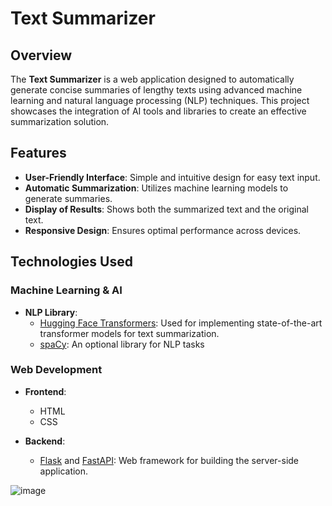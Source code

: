 # Text Summarizer

## Overview

The **Text Summarizer** is a web application designed to automatically generate concise summaries of lengthy texts using advanced machine learning and natural language processing (NLP) techniques. This project showcases the integration of AI tools and libraries to create an effective summarization solution.

## Features

- **User-Friendly Interface**: Simple and intuitive design for easy text input.
- **Automatic Summarization**: Utilizes machine learning models to generate summaries.
- **Display of Results**: Shows both the summarized text and the original text.
- **Responsive Design**: Ensures optimal performance across devices.

## Technologies Used

### Machine Learning & AI

- **NLP Library**: 
  - [Hugging Face Transformers](https://huggingface.co/transformers/): Used for implementing state-of-the-art transformer models for text summarization.
  - [spaCy](https://spacy.io/): An optional library for NLP tasks 

### Web Development

- **Frontend**: 
  - HTML
  - CSS
  

- **Backend**: 
  - [Flask](https://flask.palletsprojects.com/) and [FastAPI](https://fastapi.tiangolo.com/): Web framework for building the server-side application.

![image](https://github.com/user-attachments/assets/9db6e88d-1516-4fed-95b2-9498e5a71bb2)
